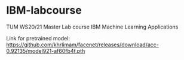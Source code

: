 # IBM-labcourse
TUM WS20/21 Master Lab course IBM Machine Learning Applications

Link for pretrained model:
https://github.com/khrlimam/facenet/releases/download/acc-0.92135/model921-af60fb4f.pth

